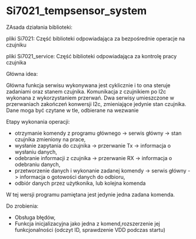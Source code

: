 # Si7021_tempsensor_system

ZAsada działania biblioteki:

pliki Si7021:
  Część biblioteki odpowiadająca za bezpośrednie operacje na czujniku
  
pliki Si7021_service:
  Część biblioteki odpowiadająca za kontrolę pracy czujnika
  
Główna idea:

Główna funkcja serwisu wykonywana jest cyklicznie i to ona steruje zadaniami oraz stanem czujnika.
Komunikacja z czujnikiem po I2c wykonana z wykorzystaniem przerwań.
Dwa serwisy umieszczone w przerwaniach zakończeń konwersji I2c, zmieniające jedynie stan czujnika.
Dane moga być czytane w tle, odbierane na wezwanie


Etapy wykonania operacji:
- otrzymanie komendy z programu głównego -> serwis główny -> stan czujnika zmieniony na prace,
- wysłanie zapytania do czujnika -> przerwanie Tx -> informacja o wysłaniu danych,
- odebranie informacji z czujnika -> przerwanie RX -> informacja o odebraniu danych,
- przetworzenie danych i wykonanie zadanej komendy -> serwis główny -> informacja o gotowości danych do odbioru, 
- odbiór danych przez użytkonika, lub kolejna komenda

W tej wersji programu pamiętana jest jedynie jedna zadana komenda.

Do zrobienia:

- Obsługa błędów,
- Funkcja inicjalizacyjna jako jedna z komend,rozszerzenie jej funkcjonalności (odczyt ID, sprawdzenie VDD podczas startu)

